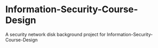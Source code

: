 # Information-Security-Course-Design
A security network disk background project for Information-Security-Course-Design
